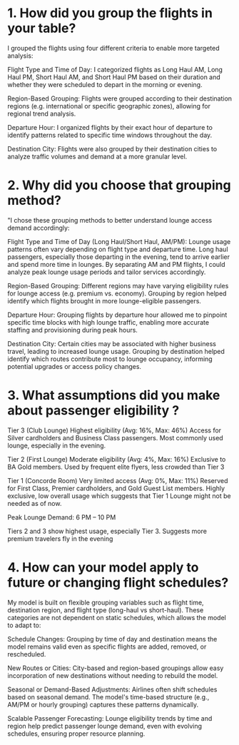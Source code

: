 # 1. How did you group the flights in your table?
I grouped the flights using four different criteria to enable more targeted analysis:

Flight Type and Time of Day: I categorized flights as Long Haul AM, Long Haul PM, Short Haul AM, and Short Haul PM based on their duration and whether they were scheduled to depart in the morning or evening.

Region-Based Grouping: Flights were grouped according to their destination regions (e.g. international or specific geographic zones), allowing for regional trend analysis.

Departure Hour: I organized flights by their exact hour of departure to identify patterns related to specific time windows throughout the day.

Destination City: Flights were also grouped by their destination cities to analyze traffic volumes and demand at a more granular level.

# 2. Why did you choose that grouping method?
"I chose these grouping methods to better understand lounge access demand accordingly:

Flight Type and Time of Day (Long Haul/Short Haul, AM/PM): Lounge usage patterns often vary depending on flight type and departure time. Long haul passengers, especially those departing in the evening, tend to arrive earlier and spend more time in lounges. By separating AM and PM flights, I could analyze peak lounge usage periods and tailor services accordingly.

Region-Based Grouping: Different regions may have varying eligibility rules for lounge access (e.g. premium vs. economy). Grouping by region helped identify which flights brought in more lounge-eligible passengers.

Departure Hour: Grouping flights by departure hour allowed me to pinpoint specific time blocks with high lounge traffic, enabling more accurate staffing and provisioning during peak hours.

Destination City: Certain cities may be associated with higher business travel, leading to increased lounge usage. Grouping by destination helped identify which routes contribute most to lounge occupancy, informing potential upgrades or access policy changes.

# 3. What assumptions did you make about passenger eligibility ? 
Tier 3 (Club Lounge)
Highest eligibility (Avg: 16%, Max: 46%)
Access for Silver cardholders and Business Class passengers. Most commonly used lounge, especially in the evening.

Tier 2 (First Lounge)
Moderate eligibility (Avg: 4%, Max: 16%)
Exclusive to BA Gold members. Used by frequent elite flyers, less crowded than Tier 3

Tier 1 (Concorde Room)
Very limited access (Avg: 0%, Max: 11%)
Reserved for First Class, Premier cardholders, and Gold Guest List members. Highly exclusive, low overall usage which suggests that Tier 1 Lounge might not be needed as of now.

Peak Lounge Demand: 6 PM – 10 PM

Tiers 2 and 3 show highest usage, especially Tier 3. Suggests more premium travelers fly in the evening

# 4. How can your model apply to future or changing flight schedules?

My model is built on flexible grouping variables such as flight time, destination region, and flight type (long-haul vs short-haul). These categories are not dependent on static schedules, which allows the model to adapt to:

Schedule Changes:
Grouping by time of day and destination means the model remains valid even as specific flights are added, removed, or rescheduled.

New Routes or Cities:
City-based and region-based groupings allow easy incorporation of new destinations without needing to rebuild the model.

Seasonal or Demand-Based Adjustments:
Airlines often shift schedules based on seasonal demand. The model's time-based structure (e.g., AM/PM or hourly grouping) captures these patterns dynamically.

Scalable Passenger Forecasting:
Lounge eligibility trends by time and region help predict passenger lounge demand, even with evolving schedules, ensuring proper resource planning.
